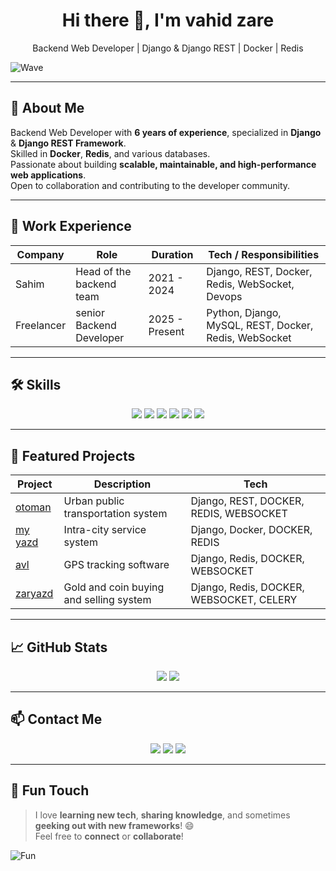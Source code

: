 <!-- HEADER -->
<h1 align="center">
  Hi there 👋, I'm vahid zare
</h1>
<p align="center">
  Backend Web Developer | Django & Django REST | Docker | Redis
</p>

![Wave](https://media.giphy.com/media/hvRJCLFzcasrR4ia7z/giphy.gif)

---

## 🚀 About Me
Backend Web Developer with **6 years of experience**, specialized in **Django** & **Django REST Framework**.  
Skilled in **Docker**, **Redis**, and various databases.  
Passionate about building **scalable, maintainable, and high-performance web applications**.  
Open to collaboration and contributing to the developer community.

---

## 🏢 Work Experience
| Company | Role | Duration | Tech / Responsibilities |
|---------|------|---------|------------------------|
| Sahim | Head of the backend team | 2021 - 2024 | Django, REST, Docker, Redis, WebSocket, Devops |
| Freelancer | senior Backend Developer | 2025 - Present | Python, Django, MySQL, REST, Docker, Redis, WebSocket |

---

## 🛠️ Skills
<p align="center">
  <img src="https://img.shields.io/badge/Python-3776AB?style=for-the-badge&logo=python&logoColor=white&labelColor=ffde59&color=ffde59&animation=glow" />
  <img src="https://img.shields.io/badge/Django-092E20?style=for-the-badge&logo=django&logoColor=white&labelColor=6fdc8c&color=6fdc8c&animation=glow" />
  <img src="https://img.shields.io/badge/Docker-2496ED?style=for-the-badge&logo=docker&logoColor=white&labelColor=00cfff&color=00cfff&animation=glow" />
  <img src="https://img.shields.io/badge/Redis-DC382D?style=for-the-badge&logo=redis&logoColor=white&labelColor=ff6b6b&color=ff6b6b&animation=glow" />
  <img src="https://img.shields.io/badge/PostgreSQL-4169E1?style=for-the-badge&logo=postgresql&logoColor=white&labelColor=8fa3ff&color=8fa3ff&animation=glow" />
  <img src="https://img.shields.io/badge/MySQL-4479A1?style=for-the-badge&logo=mysql&logoColor=white&labelColor=66ccff&color=66ccff&animation=glow" />
</p>

---

## 📂 Featured Projects
| Project | Description | Tech |
|---------|-------------|------|
| [otoman](https://otoman.yazd.ir) | Urban public transportation system | Django, REST, DOCKER, REDIS, WEBSOCKET |
| [my yazd](https://my.yazd.ir) | Intra-city service system | Django, Docker, DOCKER, REDIS |
| [avl](https://avl.yazd.ir) | GPS tracking software | Django, Redis, DOCKER, WEBSOCKET |
| [zaryazd](https://zaryazd.egold.ir) | Gold and coin buying and selling system | Django, Redis, DOCKER, WEBSOCKET, CELERY |


---

## 📈 GitHub Stats
<p align="center">
  <img src="https://github-readme-stats.vercel.app/api?username=vahiddev7&show_icons=true&theme=radical" />
  <img src="https://github-readme-stats.vercel.app/api/top-langs/?username=vahiddev7&layout=compact&theme=radical" />
</p>

---

## 📫 Contact Me
<p align="center">
  <a href="#"><img src="https://img.shields.io/badge/LinkedIn-0077B5?style=for-the-badge&logo=linkedin&logoColor=white"/></a>
  <a href="mailto:vahid.zare.dev@gmail.com"><img src="https://img.shields.io/badge/Email-D14836?style=for-the-badge&logo=gmail&logoColor=white"/></a>
  <a href="#"><img src="https://img.shields.io/badge/Twitter-1DA1F2?style=for-the-badge&logo=twitter&logoColor=white"/></a>
  <!-- <a href="your-website-link"><img src="https://img.shields.io/badge/Website-0A66C2?style=for-the-badge&logo=google-chrome&logoColor=white"/></a> -->
</p>

---

## 🎉 Fun Touch
> I love **learning new tech**, **sharing knowledge**, and sometimes **geeking out with new frameworks**! 😄  
> Feel free to **connect** or **collaborate**!

![Fun](https://media.giphy.com/media/ASd0Ukj0y3qMM/giphy.gif)
